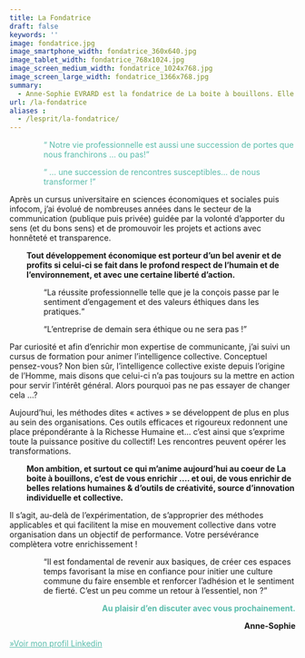 ```yaml
---
title: La Fondatrice
draft: false
keywords: ''
image: fondatrice.jpg
image_smartphone_width: fondatrice_360x640.jpg
image_tablet_width: fondatrice_768x1024.jpg
image_screen_medium_width: fondatrice_1024x768.jpg
image_screen_large_width: fondatrice_1366x768.jpg
summary:
  - Anne-Sophie EVRARD est la fondatrice de La boite à bouillons. Elle est consultante en stratégie de communication, formatrice et facilitatrice experte des processus d'intelligence collective.
url: /la-fondatrice
aliases :
  - /lesprit/la-fondatrice/
---
```

<p style="padding-left: 60px;">
    <span style="color: #59bcab;"><q> Notre vie professionnelle est aussi une succession de portes que nous franchirons
            … ou pas!</q></span>
</p>

<p style="padding-left: 60px;">
    <span style="color: #59bcab;"><q> &#8230; une succession de rencontres susceptibles&#8230; de nous transformer
            !</q></span>
</p>

Après un cursus universitaire en sciences économiques et sociales puis infocom, j&rsquo;ai évolué de nombreuses années
dans le secteur de la communication (publique puis privée) guidée par la volonté d&rsquo;apporter du sens (et du bons
sens) et de promouvoir les projets et actions avec honnêteté et transparence.

<p style="padding-left: 30px;">
    <strong>Tout développement économique est porteur d&rsquo;un bel avenir et de profits si celui-ci se fait dans le
        profond respect de l&rsquo;humain et de l&rsquo;environnement, et avec une certaine liberté
        d&rsquo;action.</strong>
</p>

<p style="padding-left: 60px;">
    <q>La réussite professionnelle telle que je la conçois passe par le sentiment d&rsquo;engagement et des valeurs
        éthiques dans les pratiques.</q>
</p>

<p style="padding-left: 60px;">
    <q>L&rsquo;entreprise de demain sera éthique ou ne sera pas !</q>
</p>

Par curiosité et afin d&rsquo;enrichir mon expertise de communicante, j&rsquo;ai suivi un cursus de formation pour
animer l&rsquo;intelligence collective. Conceptuel pensez-vous? Non bien sûr, l&rsquo;intelligence collective existe
depuis l&rsquo;origine de l&rsquo;Homme, mais disons que celui-ci n&rsquo;a pas toujours su la mettre en action pour
servir l&rsquo;intérêt général. Alors pourquoi pas ne pas essayer de changer cela &#8230;?

Aujourd&rsquo;hui, les méthodes dites « actives » se développent de plus en plus au sein des organisations. Ces outils
efficaces et rigoureux redonnent une place prépondérante à la Richesse Humaine et… c&rsquo;est ainsi que s&rsquo;exprime
toute la puissance positive du collectif! Les rencontres peuvent opérer les transformations.

<p style="padding-left: 30px;">
    <strong>Mon ambition, et surtout ce qui m&rsquo;anime aujourd&rsquo;hui au coeur de La boite à bouillons,
        c&rsquo;est de vous enrichir …. et oui, de vous enrichir de belles relations humaines & d&rsquo;outils de
        créativité, source d&rsquo;innovation individuelle et collective.</strong>
</p>

Il s&rsquo;agit, au-delà de l&rsquo;expérimentation, de s&rsquo;approprier des méthodes applicables et qui facilitent la
mise en mouvement collective dans votre organisation dans un objectif de performance. Votre persévérance complètera
votre enrichissement !

<p style="padding-left: 60px;">
    <q>Il est fondamental de revenir aux basiques, de créer ces espaces temps favorisant la mise en confiance pour
        initier une culture commune du faire ensemble et renforcer l&rsquo;adhésion et le sentiment de fierté.
        C&rsquo;est un peu comme un retour à l&rsquo;essentiel, non ?</q>
</p>

<p style="text-align: right;">
    <span style="color: #59bcab;"><strong>Au plaisir d&rsquo;en discuter avec vous prochainement.</strong></span>
</p>

<p style="text-align: right;">
    <strong>Anne-Sophie</strong>
</p>

<span style="color: #59bcab;"><a style="color: #59bcab;" href="https://www.linkedin.com/in/annesophieevrard/">»Voir mon
        profil Linkedin</a></span>
